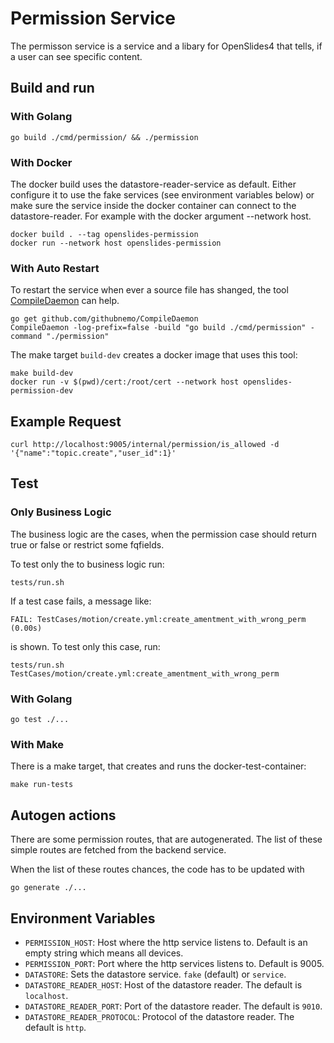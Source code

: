 # Permission Service

The permisson service is a service and a libary for OpenSlides4 that tells, if a
user can see specific content.

## Build and run

### With Golang

```
go build ./cmd/permission/ && ./permission
```


### With Docker

The docker build uses the datastore-reader-service as default. Either configure
it to use the fake services (see environment variables below) or make sure the
service inside the docker container can connect to the datastore-reader. For
example with the docker argument --network host.

```
docker build . --tag openslides-permission
docker run --network host openslides-permission
```


### With Auto Restart

To restart the service when ever a source file has shanged, the tool
[CompileDaemon](https://github.com/githubnemo/CompileDaemon) can help.

```
go get github.com/githubnemo/CompileDaemon
CompileDaemon -log-prefix=false -build "go build ./cmd/permission" -command "./permission"
```

The make target `build-dev` creates a docker image that uses this tool:

```
make build-dev
docker run -v $(pwd)/cert:/root/cert --network host openslides-permission-dev
```


## Example Request

```
curl http://localhost:9005/internal/permission/is_allowed -d '{"name":"topic.create","user_id":1}'
```


## Test

### Only Business Logic

The business logic are the cases, when the permission case should return true or
false or restrict some fqfields.

To test only the to business logic run:

```
tests/run.sh
```

If a test case fails, a message like:

```
FAIL: TestCases/motion/create.yml:create_amentment_with_wrong_perm (0.00s)
```

is shown. To test only this case, run:

```
tests/run.sh TestCases/motion/create.yml:create_amentment_with_wrong_perm
```


### With Golang

```
go test ./...
```


### With Make

There is a make target, that creates and runs the docker-test-container:

```
make run-tests
```


## Autogen actions

There are some permission routes, that are autogenerated. The list of these
simple routes are fetched from the backend service.

When the list of these routes chances, the code has to be updated with

```
go generate ./...
```


## Environment Variables

* `PERMISSION_HOST`: Host where the http service listens to. Default is an empty
  string which means all devices.
* `PERMISSION_PORT`: Port where the http services listens to. Default is 9005.
* `DATASTORE`: Sets the datastore service. `fake` (default) or `service`.
* `DATASTORE_READER_HOST`: Host of the datastore reader. The default is
  `localhost`.
* `DATASTORE_READER_PORT`: Port of the datastore reader. The default is `9010`.
* `DATASTORE_READER_PROTOCOL`: Protocol of the datastore reader. The default is
  `http`.